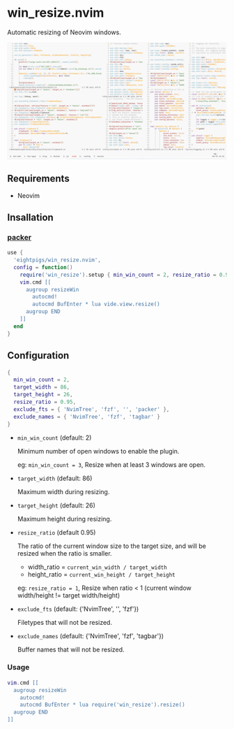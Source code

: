 #  win_resize.nvim

 Automatic resizing of Neovim windows.

 ![demo png](./screenshots/demo.gif)

## Requirements

- Neovim

## Insallation

### [packer](https://github.com/wbthomason/packer.nvim)

```lua
use {
  'eightpigs/win_resize.nvim',
  config = function()
    require('win_resize').setup { min_win_count = 2, resize_ratio = 0.95 }
    vim.cmd [[
      augroup resizeWin
        autocmd!
        autocmd BufEnter * lua vide.view.resize()
      augroup END
    ]]
  end
}
```

## Configuration

```lua
{
  min_win_count = 2,
  target_width = 86,
  target_height = 26,
  resize_ratio = 0.95,
  exclude_fts = { 'NvimTree', 'fzf', '', 'packer' },
  exclude_names = { 'NvimTree', 'fzf', 'tagbar' }
}
```

- `min_win_count` (default: 2)

   Minimum number of open windows to enable the plugin.

   eg: `min_win_count = 3`, Resize when at least 3 windows are open.

- `target_width` (default: 86)

    Maximum width during resizing.

- `target_height` (default: 26)

    Maximum height during resizing.

- `resize_ratio` (default 0.95)

    The ratio of the current window size to the target size, and will be resized when the ratio is smaller.

    - width_ratio = `current_win_width / target_width`
    - height_ratio = `current_win_height / target_height`

    eg: `resize_ratio = 1`, Resize when ratio < 1 (current window width/height != target width/height)

- `exclude_fts` (default: {'NvimTree', '', 'fzf'})

    Filetypes that will not be resized.

- `exclude_names` (default: {'NvimTree', 'fzf', 'tagbar'})

    Buffer names that will not be resized.

### Usage

```lua
vim.cmd [[
  augroup resizeWin
    autocmd!
    autocmd BufEnter * lua require('win_resize').resize()
  augroup END
]]
```
